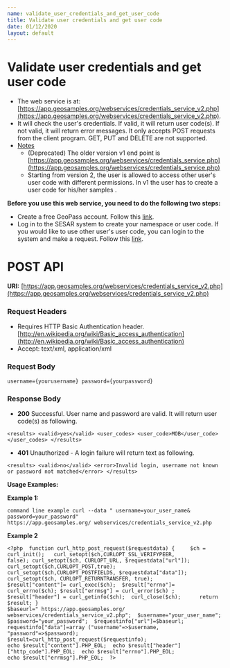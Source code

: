 ```yaml
---
name: validate_user_credentials_and_get_user_code
title: Validate user credentials and get user code
date: 01/12/2020
layout: default
---
```


# Validate user credentials and get user code
- The web service is at: [https://app.geosamples.org/webservices/credentials_service_v2.php](https://app.geosamples.org/webservices/credentials_service_v2.php).
- It will check the user's credentials. If valid, it will return user code(s). If not valid, it will return error messages. It only accepts POST requests from the client program. GET, PUT and DELETE are not supported.
- <ins>Notes</ins>
  - (Deprecated) The older version v1 end point is [https://app.geosamples.org/webservices/credentials_service.php](https://app.geosamples.org/webservices/credentials_service.php)
  - Starting from version 2, the user is allowed to access other user's user code with different permissions. In v1 the user has to create a user code for his/her samples .
  
**Before you use this web service, you need to do the following two steps:**
- Create a free GeoPass account. Follow this [link](https://geopass.iedadata.org/josso/).
- Log in to the SESAR system to create your namespace or user code. If you would like to use other user's user code, you can login to the system and make a request. Follow this [link](https://geopass.iedadata.org/josso/).

# POST API
**URI:** [https://app.geosamples.org/webservices/credentials_service_v2.php](https://app.geosamples.org/webservices/credentials_service_v2.php)

### Request Headers
- Requires HTTP Basic Authentication header. [http://en.wikipedia.org/wiki/Basic_access_authentication](http://en.wikipedia.org/wiki/Basic_access_authentication)
- Accept: text/xml, application/xml

### Request Body

```
username={yourusername} password={yourpassword}
```

### Response Body
- **200** Successful. User name and password are valid. It will return user code(s) as following.

```
<results> <valid>yes</valid> <user_codes> <user_code>MOB</user_code> </user_codes> </results> 
```

- **401** Unauthorized - A login failure will return text as following.

```
<results> <valid>no</valid> <error>Invalid login, username not known or password not matched</error> </results>
```

**Usage Examples:**

**Example 1:**

```
command line example curl --data " username=your_user_name& password=your_password"  
https://app.geosamples.org/ webservices/credentials_service_v2.php
```

**Example 2**

```
<?php  function curl_http_post_request($requestdata) {     $ch = curl_init();   curl_setopt($ch,CURLOPT_SSL_VERIFYPEER,
false); curl_setopt($ch, CURLOPT_URL, $requestdata["url"]);   curl_setopt($ch,CURLOPT_POST,true); 
curl_setopt($ch,CURLOPT_POSTFIELDS, $requestdata["data"]);      curl_setopt($ch, CURLOPT_RETURNTRANSFER, true);  
$result["content"]= curl_exec($ch);  $result["errno"]= curl_errno($ch); $result["errmsg"] = curl_error($ch) ;  
$result["header"] = curl_getinfo($ch);  curl_close($ch);      return $result; }    
$baseurl=" https://app.geosamples.org/ webservices/credentials_service_v2.php";  $username="your_user_name"; 
$password="your_password";  $requestinfo["url"]=$baseurl;  requestinfo["data"]=array ("username"=>$username, 
"password"=>$password);   $result=curl_http_post_request($requestinfo);   
echo $result["content"].PHP_EOL;  echo $result["header"]["http_code"].PHP_EOL;  echo $result["errno"].PHP_EOL;  
echo $result["errmsg"].PHP_EOL;  ?> 
```

